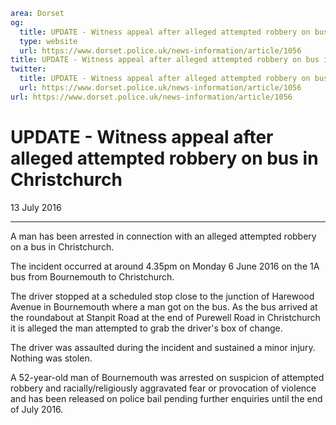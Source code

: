 ```yaml
area: Dorset
og:
  title: UPDATE - Witness appeal after alleged attempted robbery on bus in Christchurch
  type: website
  url: https://www.dorset.police.uk/news-information/article/1056
title: UPDATE - Witness appeal after alleged attempted robbery on bus in Christchurch |
twitter:
  title: UPDATE - Witness appeal after alleged attempted robbery on bus in Christchurch
  url: https://www.dorset.police.uk/news-information/article/1056
url: https://www.dorset.police.uk/news-information/article/1056
```

# UPDATE - Witness appeal after alleged attempted robbery on bus in Christchurch

13 July 2016

* * *

A man has been arrested in connection with an alleged attempted robbery on a bus in Christchurch.

The incident occurred at around 4.35pm on Monday 6 June 2016 on the 1A bus from Bournemouth to Christchurch.

The driver stopped at a scheduled stop close to the junction of Harewood Avenue in Bournemouth where a man got on the bus. As the bus arrived at the roundabout at Stanpit Road at the end of Purewell Road in Christchurch it is alleged the man attempted to grab the driver's box of change.

The driver was assaulted during the incident and sustained a minor injury. Nothing was stolen.

A 52-year-old man of Bournemouth was arrested on suspicion of attempted robbery and racially/religiously aggravated fear or provocation of violence and has been released on police bail pending further enquiries until the end of July 2016.
